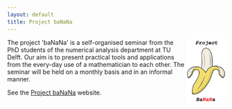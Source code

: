 ```yaml
---
layout: default
title: Project baNaNa
---
```


<a href="http://projectbanana.github.io" target = "_blank"> <img align="right" src="images/banana_logo.png" height="150" /> </a>
The project 'baNaNa' is a self-organised seminar from the PhD students of the numerical analysis department at TU Delft. Our aim is to present practical tools and applications from the every-day use of a mathematician to each other. The seminar will be held on a monthly basis and in an informal manner.

See the [Project baNaNa] website.

[Project baNaNa]: http://projectbanana.github.io
